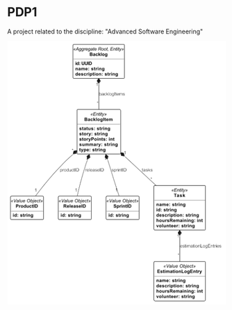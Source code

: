 # PDP1
A project related to the discipline: "Advanced Software Engineering"

![Domain-driven design implementation.png](Domain-driven%20design%20implementation.png)